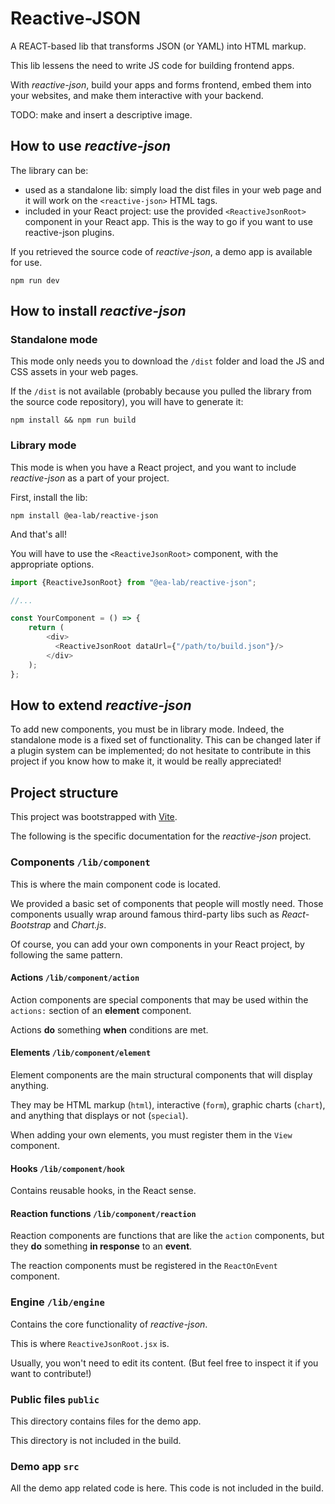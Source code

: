 # Reactive-JSON

A REACT-based lib that transforms JSON (or YAML) into HTML markup.

This lib lessens the need to write JS code for building frontend apps.

With *reactive-json*, build your apps and forms frontend, embed them into your websites,
and make them interactive with your backend.

TODO: make and insert a descriptive image.

## How to use *reactive-json*

The library can be:

- used as a standalone lib: simply load the dist files in your web page
  and it will work on the `<reactive-json>` HTML tags.
- included in your React project: use the provided `<ReactiveJsonRoot>` component
  in your React app. This is the way to go if you want to use reactive-json plugins.

If you retrieved the source code of *reactive-json*, a demo app is available for use.

```shell
npm run dev
```

## How to install *reactive-json*

### Standalone mode

This mode only needs you to download the `/dist` folder and load the JS and CSS assets
in your web pages.

If the `/dist` is not available (probably because you pulled the library from
the source code repository), you will have to generate it:

```shell
npm install && npm run build
```

### Library mode

This mode is when you have a React project, and you want to include *reactive-json*
as a part of your project.

First, install the lib:

```shell
npm install @ea-lab/reactive-json
```

And that's all!

You will have to use the `<ReactiveJsonRoot>` component, with the appropriate
options.

```js
import {ReactiveJsonRoot} from "@ea-lab/reactive-json";

//...

const YourComponent = () => {
    return (
        <div>
          <ReactiveJsonRoot dataUrl={"/path/to/build.json"}/>
        </div>
    );
};
```

## How to extend *reactive-json*

To add new components, you must be in library mode. Indeed, the
standalone mode is a fixed set of functionality. This can be changed later if
a plugin system can be implemented; do not hesitate to contribute in this
project if you know how to make it, it would be really appreciated!

## Project structure

This project was bootstrapped with [Vite](https://vite.dev/).

The following is the specific documentation for the *reactive-json* project.

### Components `/lib/component`

This is where the main component code is located.

We provided a basic set of components that people will mostly need.
Those components usually wrap around famous third-party libs such as
*React-Bootstrap* and *Chart.js*.

Of course, you can add your own components in your React project,
by following the same pattern.

#### Actions `/lib/component/action`

Action components are special components that may be
used within the `actions:` section of an **element** component.

Actions **do** something **when** conditions are met.

#### Elements `/lib/component/element`

Element components are the main structural components that will display anything.

They may be HTML markup (`html`), interactive (`form`), graphic charts (`chart`),
and anything that displays or not (`special`).

When adding your own elements, you must register them in the `View` component.

#### Hooks `/lib/component/hook`

Contains reusable hooks, in the React sense.

#### Reaction functions `/lib/component/reaction`

Reaction components are functions that are like the `action` components,
but they **do** something **in response** to an **event**.

The reaction components must be registered in the `ReactOnEvent` component.

### Engine `/lib/engine`

Contains the core functionality of *reactive-json*.

This is where `ReactiveJsonRoot.jsx` is.

Usually, you won't need to edit its content. (But feel free to inspect it if you
want to contribute!)

### Public files `public`

This directory contains files for the demo app.

This directory is not included in the build.

### Demo app `src`

All the demo app related code is here. This code is not included in the build.
